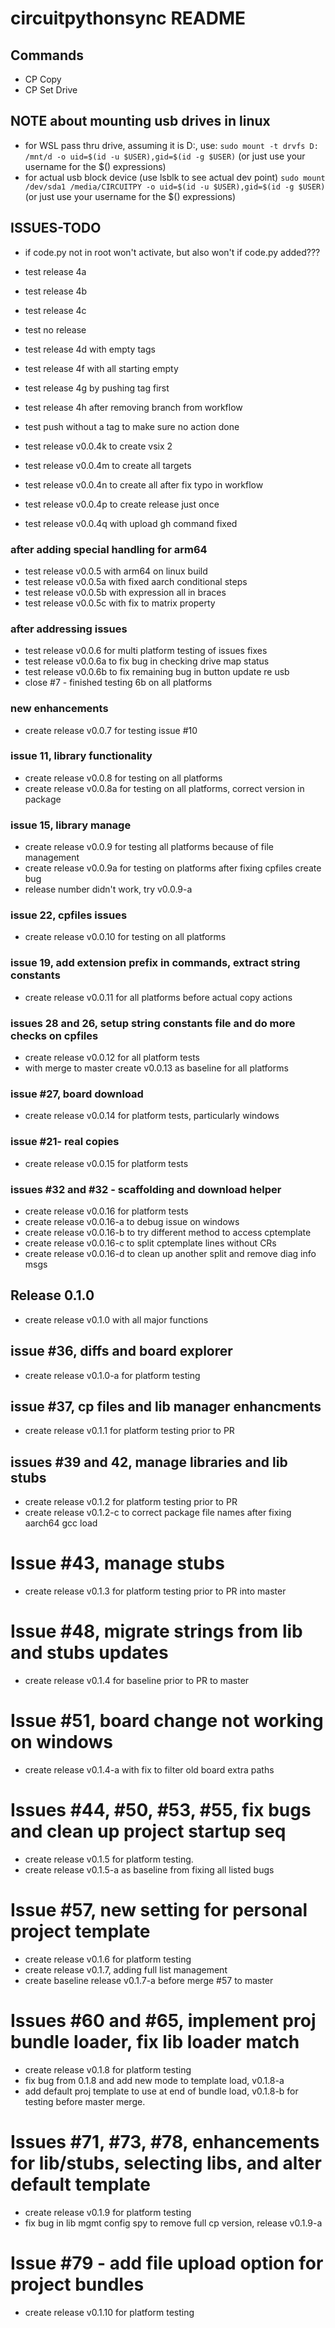 # circuitpythonsync README

## Commands
* CP Copy
* CP Set Drive

## NOTE about mounting usb drives in linux
* for WSL pass thru drive, assuming it is D:, use:
`sudo mount -t drvfs D: /mnt/d -o uid=$(id -u $USER),gid=$(id -g $USER)`
  (or just use your username for the $() expressions)
* for actual usb block device (use lsblk to see actual dev point)
`sudo mount /dev/sda1 /media/CIRCUITPY -o uid=$(id -u $USER),gid=$(id -g $USER)`
  (or just use your username for the $() expressions)

## ISSUES-TODO
* if code.py not in root won't activate, but also won't if code.py added???

- test release 4a
- test release 4b
- test release 4c

- test no release
- test release 4d with empty tags
- test release 4f with all starting empty
- test release 4g by pushing tag first
- test release 4h after removing branch from workflow
- test push without a tag to make sure no action done
- test release v0.0.4k to create vsix 2
- test release v0.0.4m to create all targets
- test release v0.0.4n to create all after fix typo in workflow
- test release v0.0.4p to create release just once
- test release v0.0.4q with upload gh command fixed

### after adding special handling for arm64
- test release v0.0.5 with arm64 on linux build
- test release v0.0.5a with fixed aarch conditional steps
- test release v0.0.5b with expression all in braces
- test release v0.0.5c with fix to matrix property

### after addressing issues
- test release v0.0.6 for multi platform testing of issues fixes
- test release v0.0.6a to fix bug in checking drive map status
- test release v0.0.6b to fix remaining bug in button update re usb
- close #7 - finished testing 6b on all platforms

### new enhancements
- create release v0.0.7 for testing issue #10

### issue 11, library functionality
- create release v0.0.8 for testing on all platforms
- create release v0.0.8a for testing on all platforms, correct version in package

### issue 15, library manage
- create release v0.0.9 for testing all platforms because of file management
- create release v0.0.9a for testing on platforms after fixing cpfiles create bug
- release number didn't work, try v0.0.9-a

### issue 22, cpfiles issues
- create release v0.0.10 for testing on all platforms

### issue 19, add extension prefix in commands, extract string constants
- create release v0.0.11 for all platforms before actual copy actions

### issues 28 and 26, setup string constants file and do more checks on cpfiles
- create release v0.0.12 for all platform tests
- with merge to master create v0.0.13 as baseline for all platforms

### issue #27, board download
- create release v0.0.14 for platform tests, particularly windows

### issue #21- real copies
- create release v0.0.15 for platform tests

### issues #32 and #32 - scaffolding and download helper
- create release v0.0.16 for platform tests
- create release v0.0.16-a to debug issue on windows
- create release v0.0.16-b to try different method to access cptemplate
- create release v0.0.16-c to split cptemplate lines without CRs
- create release v0.0.16-d to clean up another split and remove diag info msgs

## Release 0.1.0
- create release v0.1.0 with all major functions

## issue #36, diffs and board explorer
- create release v0.1.0-a for platform testing

## issue #37, cp files and lib manager enhancments
- create release v0.1.1 for platform testing prior to PR

## issues #39 and 42, manage libraries and lib stubs
- create release v0.1.2 for platform testing prior to PR
- create release v0.1.2-c to correct package file names after fixing aarch64 gcc load

# Issue #43, manage stubs
- create release v0.1.3 for platform testing prior to PR into master

# Issue #48, migrate strings from lib and stubs updates
- create release v0.1.4 for baseline prior to PR to master

# Issue #51, board change not working on windows
- create release v0.1.4-a with fix to filter old board extra paths

# Issues #44, #50, #53, #55, fix bugs and clean up project startup seq
- create release v0.1.5 for platform testing.
- create release v0.1.5-a as baseline from fixing all listed bugs

# Issue #57, new setting for personal project template
- create release v0.1.6 for platform testing
- create release v0.1.7, adding full list management
- create baseline release v0.1.7-a before merge #57 to master

# Issues #60 and #65, implement proj bundle loader, fix lib loader match
- create release v0.1.8 for platform testing
- fix bug from 0.1.8 and add new mode to template load, v0.1.8-a
- add default proj template to use at end of bundle load, v0.1.8-b for testing before master merge.

# Issues #71, #73, #78, enhancements for lib/stubs, selecting libs, and alter default template
- create release v0.1.9 for platform testing
- fix bug in lib mgmt config spy to remove full cp version, release v0.1.9-a

# Issue #79 - add file upload option for project bundles
- create release v0.1.10 for platform testing
